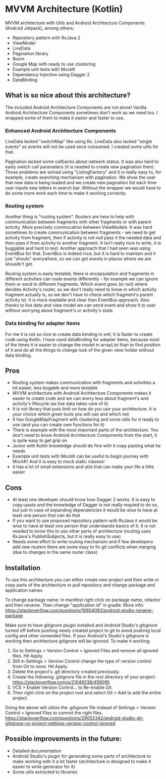 # MVVM Architecture (Kotlin)

MVVM architecture with Utils and Android Architecture Components (Android Jetpack), among others:
- Repository pattern with RxJava 2
- ViewModel
- LiveData
- Pagination library
- Room
- Google Map with ready to use clustering
- Example unit tests with MockK
- Dependency Injection using Dagger 2
- DataBinding

## What is so nice about this architecture?

The included Android Architecture Components are not alone! 
Vanilla Android Architecture Components  sometimes don't work as we need too. I wrapped some of them to make it easier and faster to use.

### Enhanced Android Architecture Components

LiveData lacked "switchMap" like using Rx. LiveData also lacked "single events" so events will not be used once consumed. I created some utils for that.

Pagination lacked some callbacks about network status. It was also hard to easly switch call parameters (it is needed to create new pagination then). Those problems are solved using "ListingFactory" and it is really easy to, for example, create searching mechanism with pagination. We show the user that new data is being loaded and we create new pagination list each time user inputs new letters in search bar. Without the wrapper we would have to do some more work each time to make it working correctly.

### Routing system

Another thing is "routing system". Routers are here to help with communication between fragments with other fragments or with parent activity. More precisely commucation between ViewModels. It was hard sometimes to create communication between fragments - we need to get activity from fragment, then if activity is not null pass it the needed data and then pass it from activity to another fragment. It isn't really nice to write, it is buggable and hard to test. Another approach that I had seen was using EventBus for that. EventBus is indeed nice, but it is hard to maintain and it just "shouts" everywhere, so we can get events in places where we are shouldn't get. 

Routing system is easly testable, there is encapsulation and fragments in different activities can route events differently - for example we can ignore them or send to different fragments. Which event goes (or not) where decides Activity's router, so we don't really need to know in which activity fragment actually is, so we don't have to check which fragment's parent activity ist. It is more readable and clear than EventBus approach. Also thanks to live data and view model we can send event and show it to user without worrying about fragment's or activity's state. 

### Data binding for adapter items

For me it is not so nice to create data binding in xml, it is faster to create code using Kotlin. I have used dataBinding for adapter items, because most of the times it is easier to change the model in arrayList than to find position of it and do all the things to change look of the given view holder without data binding. 

## Pros

- Routing system makes communication with fragments and activities a lot easier, less bugable and more testable
- MVVM architecture with Android Architecture Components makes it easier to create code and we can worry less about fragment's and activity's lifecycle (as live data takes care of it)
- It is not library that puts limit on how do you use your architecture. It is your choice which given tools you will use and which not
- It has GoogleMapFragment with clustering and some utils for it ready to use (and you can create own functions for it)
- There is example with the most important parts of the architecture. You don't need to know Android Architecture Components from the start, it is quite easy to get grip on
- Junior with Kotlin knowledge should do fine with it copy pasting what he needs
- Example unit tests with MockK can be useful to begin journey with MockK! And it is easy to mock static classes!
- It has a lot of small extensions and utils that can make your life a little easier

## Cons
- At least one developer should know how Dagger 2 works. It is easy to copy-paste and the knowledge of Dagger is not really requied to do so, but just in case of expanding dependencies it would be wise to have at least one person that can do that
- If you want to use proposed repository pattern with RxJava it would be wise to have at least one person that understands basics of it. It is not needed to know this to use other parts of architecture (routing uses RxJava's PublishSubjects, but it is really easy to use)
- Needs some effort to write routing mechanism and if few developers add new routers there are some easy to fix git  conflicts when merging (due to changes in the same router class)

## Installation

To use this architecture you can either create new project and then write or copy parts of the architecture or pull repository and change package and application names

To change package name: in manifest right click on package name, refactor and then rename. Then change "application id" in gradle. 
More info: https://stackoverflow.com/questions/16804093/android-studio-rename-package

Make sure to have gitignore plugin installed and Android Studio's gitignore turned off before pushing newly created project to git to avoid pushing local config and other unneeded files. If your Android's Studio's gitignore is working then architecture gitignore will be ignored. To make it working:

1. Go to Settings > Version Control > Ignored Files and remove all ignored files. Hit Apply.
2. Still in Settings > Version Control change the type of version control from Git to none. Hit Apply.
3. Delete the project's .git directory created previously.
4. Create the following .gitignore file in the root directory of your project: https://stackoverflow.com/a/21049338/459095
5. VCS > Enable Version Control... to Re-enable Git.
6. Then right click on the project root and select Git > Add to add the entire project.

Doing the above will utilize the .gitignore file instead of Settings > Version Control > Ignored Files to commit the right files. https://stackoverflow.com/questions/29052342/android-studio-git-gitignore-vs-project-settings-version-control-ignored


## Possible improvements in the future:
- Detailed documentation
- Android Studio's plugin for generating some parts of architecture to make working with it a lot faster (architecture is designed to make it easier to write generator for it)
- Some utils extracted to libraries



